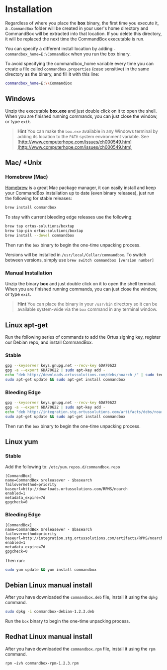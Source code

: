 # Installation

Regardless of where you place the **box** binary, the first time you execute it, a `.CommandBox` folder will be created in your user's home directory and CommandBox will be extracted into that location. If you delete this directory, it will be replaced the next time the CommandBox executable is run.

You can specify a different install location by adding `-commandbox_home=E:\CommandBox` when you run the box binary.

To avoid specifying the commandbox\_home variable every time you can create a file called `commandbox.properties` \(case sensitive\) in the same directory as the binary, and fill it with this line:

```bash
commandbox_home=E:\\CommandBox
```

##  Windows

Unzip the executable **box.exe** and just double click on it to open the shell. When you are finished running commands, you can just close the window, or type `exit`.

> **Hint** You can make the `box.exe` available in any Windows terminal by adding its location to the `PATH` system environment variable. See [http://www.computerhope.com/issues/ch000549.htm](http://www.computerhope.com/issues/ch000549.htm)

##  Mac/  \*Unix

### Homebrew \(Mac\)

[Homebrew](http://brew.sh) is a great Mac package manager, it can easily install and keep your CommandBox installation up to date \(even binary releases\), just run the following for stable releases:

```bash
brew install commandbox
```

To stay with current bleeding edge releases use the following:

```bash
brew tap ortus-solutions/boxtap
brew tap-pin ortus-solutions/boxtap
brew install --devel commandbox
```

Then run the `box` binary to begin the one-time unpacking process.

Versions will be installed in `/usr/local/Cellar/commandbox`. To switch between versions, simply use `brew switch commandbox [version number]`

### Manual Installation

Unzip the binary **box** and just double click on it to open the shell terminal. When you are finished running commands, you can just close the window, or type `exit`.

> **Hint** You can place the binary in your `/usr/bin` directory so it can be available system-wide via the `box` command in any terminal window.

## Linux apt-get

Run the following series of commands to add the Ortus signing key, register our Debian repo, and install CommandBox.

### Stable

```bash
gpg --keyserver keys.gnupg.net --recv-key 6DA70622
gpg -a --export 6DA70622 | sudo apt-key add -
echo "deb http://downloads.ortussolutions.com/debs/noarch /" | sudo tee -a /etc/apt/sources.list.d/commandbox.list
sudo apt-get update && sudo apt-get install commandbox
```

### Bleeding Edge

```bash
gpg --keyserver keys.gnupg.net --recv-key 6DA70622
gpg -a --export 6DA70622 | sudo apt-key add -
echo "deb http://integration.stg.ortussolutions.com/artifacts/debs/noarch /" | sudo tee -a /etc/apt/sources.list.d/commandbox.list
sudo apt-get update && sudo apt-get install commandbox
```

Then run the `box` binary to begin the one-time unpacking process.

## Linux yum

### Stable

Add the following to: `/etc/yum.repos.d/commandbox.repo`

```text
[CommandBox]
name=CommandBox $releasever - $basearch
failovermethod=priority
baseurl=http://downloads.ortussolutions.com/RPMS/noarch
enabled=1
metadata_expire=7d
gpgcheck=0
```

### Bleeding Edge

```text
[CommandBox]
name=CommandBox $releasever - $basearch
failovermethod=priority
baseurl=http://integration.stg.ortussolutions.com/artifacts/RPMS/noarch
enabled=1
metadata_expire=7d
gpgcheck=0
```

Then run:

```bash
sudo yum update && yum install commandbox
```

## Debian Linux manual install

After you have downloaded the `commandbox.deb` file, install it using the `dpkg` command.

```bash
sudo dpkg -i commandbox-debian-1.2.3.deb
```

Run the `box` binary to begin the one-time unpacking process.

## Redhat Linux manual install

After you have downloaded the `commandbox.rpm` file, install it using the `rpm` command.

```bash
rpm –ivh commandbox-rpm-1.2.3.rpm
```

